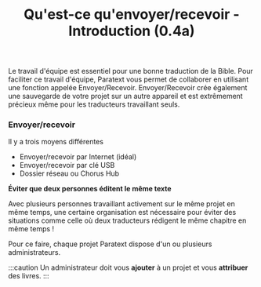 ﻿---
title: Qu'est-ce qu'envoyer/recevoir - Introduction (0.4a)
---
Le travail d'équipe est essentiel pour une bonne traduction de la Bible. Pour faciliter ce travail d'équipe, Paratext vous permet de collaborer en utilisant une fonction appelée Envoyer/Recevoir. Envoyer/Recevoir crée également une sauvegarde de votre projet sur un autre appareil et est extrêmement précieux même pour les traducteurs travaillant seuls.

### Envoyer/recevoir

Il y a trois moyens différentes

-  Envoyer/recevoir par Internet (idéal)
-  Envoyer/recevoir par clé USB
-  Dossier réseau ou Chorus Hub

**Éviter que deux personnes éditent le même texte**

Avec plusieurs personnes travaillant activement sur le même projet en même temps, une certaine organisation est nécessaire pour éviter des situations comme celle où deux traducteurs rédigent le même chapitre en même temps ! 

Pour ce faire, chaque projet Paratext dispose d'un ou plusieurs administrateurs.

:::caution
Un administrateur doit vous **ajouter** à un projet et vous **attribuer** des livres.
:::